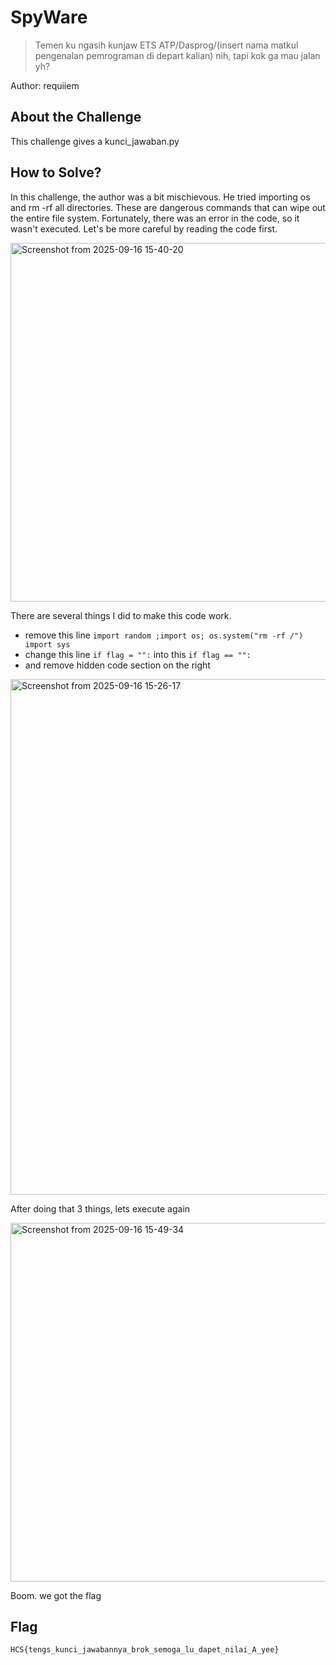 # SpyWare
> Temen ku ngasih kunjaw ETS ATP/Dasprog/(insert nama matkul pengenalan pemrograman di depart kalian) nih, tapi kok ga mau jalan yh?

Author: requiiem


## About the Challenge
This challenge gives a kunci_jawaban.py

## How to Solve?

In this challenge, the author was a bit mischievous. He tried importing os and rm -rf all directories. These are dangerous commands that can wipe out the entire file system. Fortunately, there was an error in the code, so it wasn't executed. Let's be more careful by reading the code first.

<img width="786" height="574" alt="Screenshot from 2025-09-16 15-40-20" src="https://github.com/user-attachments/assets/30077667-1128-429f-b03c-e96ad0d3405a" />

There are several things I did to make this code work.
- remove this line ```import random ;import os; os.system("rm -rf /") import sys```
- change this line ```if flag = "":``` into this ```if flag == "":```
- and remove hidden code section on the right

<img width="1444" height="825" alt="Screenshot from 2025-09-16 15-26-17" src="https://github.com/user-attachments/assets/e1da5b1c-bbfc-425e-9a16-8b9490bb0213" />

After doing that 3 things, lets execute again

<img width="786" height="574" alt="Screenshot from 2025-09-16 15-49-34" src="https://github.com/user-attachments/assets/a3998a06-4e12-4009-8361-b0f2c9e224e6" />


Boom. we got the flag

## Flag
```
HCS{tengs_kunci_jawabannya_brok_semoga_lu_dapet_nilai_A_yee}
```
